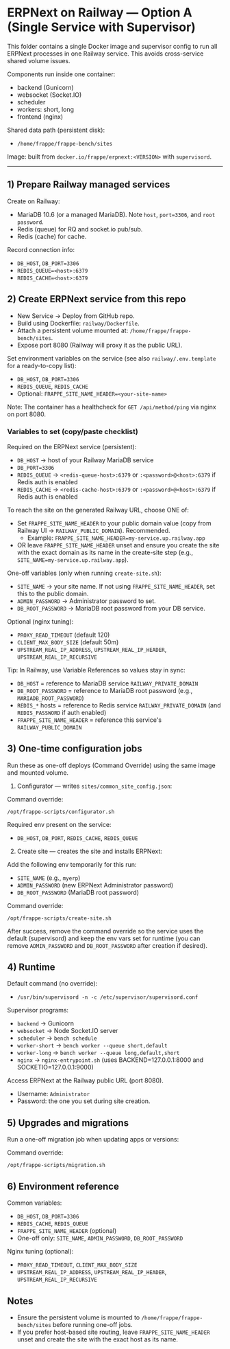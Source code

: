 # ERPNext on Railway — Option A (Single Service with Supervisor)

This folder contains a single Docker image and supervisor config to run all ERPNext processes in one Railway service. This avoids cross-service shared volume issues.

Components run inside one container:
- backend (Gunicorn)
- websocket (Socket.IO)
- scheduler
- workers: short, long
- frontend (nginx)

Shared data path (persistent disk):
- `/home/frappe/frappe-bench/sites`

Image: built from `docker.io/frappe/erpnext:<VERSION>` with `supervisord`.

---

## 1) Prepare Railway managed services

Create on Railway:
- MariaDB 10.6 (or a managed MariaDB). Note `host`, `port=3306`, and `root password`.
- Redis (queue) for RQ and socket.io pub/sub.
- Redis (cache) for cache.

Record connection info:
- `DB_HOST`, `DB_PORT=3306`
- `REDIS_QUEUE=<host>:6379`
- `REDIS_CACHE=<host>:6379`

## 2) Create ERPNext service from this repo

- New Service → Deploy from GitHub repo.
- Build using Dockerfile: `railway/Dockerfile`.
- Attach a persistent volume mounted at: `/home/frappe/frappe-bench/sites`.
- Expose port 8080 (Railway will proxy it as the public URL).

Set environment variables on the service (see also `railway/.env.template` for a ready-to-copy list):
- `DB_HOST`, `DB_PORT=3306`
- `REDIS_QUEUE`, `REDIS_CACHE`
- Optional: `FRAPPE_SITE_NAME_HEADER=<your-site-name>`

Note: The container has a healthcheck for `GET /api/method/ping` via nginx on port 8080.

### Variables to set (copy/paste checklist)

Required on the ERPNext service (persistent):
- `DB_HOST` → host of your Railway MariaDB service
- `DB_PORT=3306`
- `REDIS_QUEUE` → `<redis-queue-host>:6379` or `:<password>@<host>:6379` if Redis auth is enabled
- `REDIS_CACHE` → `<redis-cache-host>:6379` or `:<password>@<host>:6379` if Redis auth is enabled

To reach the site on the generated Railway URL, choose ONE of:
- Set `FRAPPE_SITE_NAME_HEADER` to your public domain value (copy from Railway UI → `RAILWAY_PUBLIC_DOMAIN`). Recommended.
  - Example: `FRAPPE_SITE_NAME_HEADER=my-service.up.railway.app`
- OR leave `FRAPPE_SITE_NAME_HEADER` unset and ensure you create the site with the exact domain as its name in the create-site step (e.g., `SITE_NAME=my-service.up.railway.app`).

One-off variables (only when running `create-site.sh`):
- `SITE_NAME` → your site name. If not using `FRAPPE_SITE_NAME_HEADER`, set this to the public domain.
- `ADMIN_PASSWORD` → Administrator password to set.
- `DB_ROOT_PASSWORD` → MariaDB root password from your DB service.

Optional (nginx tuning):
- `PROXY_READ_TIMEOUT` (default 120)
- `CLIENT_MAX_BODY_SIZE` (default 50m)
- `UPSTREAM_REAL_IP_ADDRESS`, `UPSTREAM_REAL_IP_HEADER`, `UPSTREAM_REAL_IP_RECURSIVE`

Tip: In Railway, use Variable References so values stay in sync:
- `DB_HOST` = reference to MariaDB service `RAILWAY_PRIVATE_DOMAIN`
- `DB_ROOT_PASSWORD` = reference to MariaDB root password (e.g., `MARIADB_ROOT_PASSWORD`)
- `REDIS_*` hosts = reference to Redis service `RAILWAY_PRIVATE_DOMAIN` (and `REDIS_PASSWORD` if auth enabled)
- `FRAPPE_SITE_NAME_HEADER` = reference this service's `RAILWAY_PUBLIC_DOMAIN`

## 3) One-time configuration jobs

Run these as one-off deploys (Command Override) using the same image and mounted volume.

1) Configurator — writes `sites/common_site_config.json`:

Command override:
```
/opt/frappe-scripts/configurator.sh
```
Required env present on the service:
- `DB_HOST`, `DB_PORT`, `REDIS_CACHE`, `REDIS_QUEUE`

2) Create site — creates the site and installs ERPNext:

Add the following env temporarily for this run:
- `SITE_NAME` (e.g., `myerp`)
- `ADMIN_PASSWORD` (new ERPNext Administrator password)
- `DB_ROOT_PASSWORD` (MariaDB root password)

Command override:
```
/opt/frappe-scripts/create-site.sh
```

After success, remove the command override so the service uses the default (supervisord) and keep the env vars set for runtime (you can remove `ADMIN_PASSWORD` and `DB_ROOT_PASSWORD` after creation if desired).

## 4) Runtime

Default command (no override):
- `/usr/bin/supervisord -n -c /etc/supervisor/supervisord.conf`

Supervisor programs:
- `backend` → Gunicorn
- `websocket` → Node Socket.IO server
- `scheduler` → `bench schedule`
- `worker-short` → `bench worker --queue short,default`
- `worker-long` → `bench worker --queue long,default,short`
- `nginx` → `nginx-entrypoint.sh` (uses BACKEND=127.0.0.1:8000 and SOCKETIO=127.0.0.1:9000)

Access ERPNext at the Railway public URL (port 8080).
- Username: `Administrator`
- Password: the one you set during site creation.

## 5) Upgrades and migrations

Run a one-off migration job when updating apps or versions:

Command override:
```
/opt/frappe-scripts/migration.sh
```

## 6) Environment reference

Common variables:
- `DB_HOST`, `DB_PORT=3306`
- `REDIS_CACHE`, `REDIS_QUEUE`
- `FRAPPE_SITE_NAME_HEADER` (optional)
- One-off only: `SITE_NAME`, `ADMIN_PASSWORD`, `DB_ROOT_PASSWORD`

Nginx tuning (optional):
- `PROXY_READ_TIMEOUT`, `CLIENT_MAX_BODY_SIZE`
- `UPSTREAM_REAL_IP_ADDRESS`, `UPSTREAM_REAL_IP_HEADER`, `UPSTREAM_REAL_IP_RECURSIVE`

## Notes

- Ensure the persistent volume is mounted to `/home/frappe/frappe-bench/sites` before running one-off jobs.
- If you prefer host-based site routing, leave `FRAPPE_SITE_NAME_HEADER` unset and create the site with the exact host as its name.
